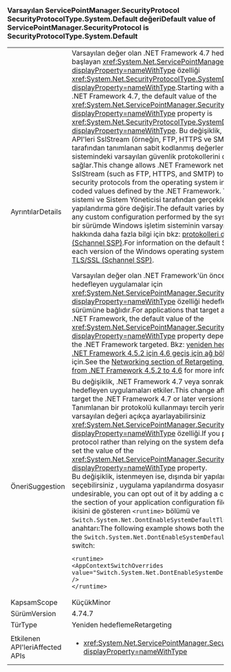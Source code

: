 ### <a name="default-value-of-servicepointmanagersecurityprotocol-is-securityprotocoltypesystemdefault"></a><span data-ttu-id="4c30c-101">Varsayılan ServicePointManager.SecurityProtocol SecurityProtocolType.System.Default değeri</span><span class="sxs-lookup"><span data-stu-id="4c30c-101">Default value of ServicePointManager.SecurityProtocol is SecurityProtocolType.System.Default</span></span>

|   |   |
|---|---|
|<span data-ttu-id="4c30c-102">Ayrıntılar</span><span class="sxs-lookup"><span data-stu-id="4c30c-102">Details</span></span>|<span data-ttu-id="4c30c-103">Varsayılan değer olan .NET Framework 4.7 hedefleyen uygulamaları ile başlayan <xref:System.Net.ServicePointManager.SecurityProtocol?displayProperty=nameWithType> özelliği <xref:System.Net.SecurityProtocolType.SystemDefault?displayProperty=nameWithType>.</span><span class="sxs-lookup"><span data-stu-id="4c30c-103">Starting with apps that target the .NET Framework 4.7, the default value of the <xref:System.Net.ServicePointManager.SecurityProtocol?displayProperty=nameWithType> property is <xref:System.Net.SecurityProtocolType.SystemDefault?displayProperty=nameWithType>.</span></span> <span data-ttu-id="4c30c-104">Bu değişiklik, .NET Framework ağ API'leri SslStream (örneğin, FTP, HTTPS ve SMTP) .NET Framework tarafından tanımlanan sabit kodlanmış değerler yerine bu işletim sistemindeki varsayılan güvenlik protokollerini devralmak için temel sağlar.</span><span class="sxs-lookup"><span data-stu-id="4c30c-104">This change allows .NET Framework networking APIs based on SslStream (such as FTP, HTTPS, and SMTP) to inherit the default security protocols from the operating system instead of using hard-coded values defined by the .NET Framework.</span></span> <span data-ttu-id="4c30c-105">Varsayılan işletim sistemi ve Sistem Yöneticisi tarafından gerçekleştirilen tüm özel yapılandırma göre değişir.</span><span class="sxs-lookup"><span data-stu-id="4c30c-105">The default varies by operating system and any custom configuration performed by the system administrator.</span></span> <span data-ttu-id="4c30c-106">Her bir sürümde Windows işletim sisteminin varsayılan SChannel protokolü hakkında daha fazla bilgi için bkz: [protokolleri de TLS/SSL'deki (Schannel SSP)](https://msdn.microsoft.com/library/windows/desktop/mt808159.aspx).</span><span class="sxs-lookup"><span data-stu-id="4c30c-106">For information on the default SChannel protocol in each version of the Windows operating system, see [Protocols in TLS/SSL (Schannel SSP)](https://msdn.microsoft.com/library/windows/desktop/mt808159.aspx).</span></span></p><span data-ttu-id="4c30c-107">Varsayılan değer olan .NET Framework'ün önceki bir sürümünü hedefleyen uygulamalar için <xref:System.Net.ServicePointManager.SecurityProtocol?displayProperty=nameWithType> özelliği hedeflenen .NET Framework sürümüne bağlıdır.</span><span class="sxs-lookup"><span data-stu-id="4c30c-107">For applications that target an earlier version of the .NET Framework, the default value of the <xref:System.Net.ServicePointManager.SecurityProtocol?displayProperty=nameWithType> property depends on the version of the .NET Framework targeted.</span></span> <span data-ttu-id="4c30c-108">Bkz: [yeniden hedefleme değişiklikleri .NET Framework 4.5.2 için 4.6 geçiş için ağ bölümünü](~/docs/framework/migration-guide/retargeting/4.5.2-4.6.md#networking) daha fazla bilgi için.</span><span class="sxs-lookup"><span data-stu-id="4c30c-108">See the [Networking section of Retargeting Changes for Migration from .NET Framework 4.5.2 to 4.6](~/docs/framework/migration-guide/retargeting/4.5.2-4.6.md#networking) for more information.</span></span>|
|<span data-ttu-id="4c30c-109">Öneri</span><span class="sxs-lookup"><span data-stu-id="4c30c-109">Suggestion</span></span>|<span data-ttu-id="4c30c-110">Bu değişiklik, .NET Framework 4.7 veya sonraki sürümlerini hedefleyen uygulamaları etkiler.</span><span class="sxs-lookup"><span data-stu-id="4c30c-110">This change affects applications that target the .NET Framework 4.7 or later versions.</span></span> </br><span data-ttu-id="4c30c-111">Tanımlanan bir protokolü kullanmayı tercih yerine, bağlı olan sistem varsayılan değeri açıkça ayarlayabilirsiniz <xref:System.Net.ServicePointManager.SecurityProtocol?displayProperty=nameWithType> özelliği.</span><span class="sxs-lookup"><span data-stu-id="4c30c-111">If you prefer to use a defined protocol rather than relying on the system default, you can explicitly set the value of the <xref:System.Net.ServicePointManager.SecurityProtocol?displayProperty=nameWithType> property.</span></span></br><span data-ttu-id="4c30c-112">Bu değişiklik, istenmeyen ise, dışında bir yapılandırma ayarı ekleyerek seçebilirsiniz [ <runtime> ](~/docs/framework/configure-apps/file-schema/runtime/runtime-element.md) , uygulama yapılandırma dosyasının.</span><span class="sxs-lookup"><span data-stu-id="4c30c-112">If this change is undesirable, you can opt out of it by adding a configuration setting to the [<runtime>](~/docs/framework/configure-apps/file-schema/runtime/runtime-element.md) section of your application configuration file.</span></span> <span data-ttu-id="4c30c-113">Aşağıdaki örnek her ikisini de gösteren <code>&lt;runtime&gt;</code> bölümü ve <code>Switch.System.Net.DontEnableSystemDefaultTlsVersions</code> çevirme anahtarı:</span><span class="sxs-lookup"><span data-stu-id="4c30c-113">The following example shows both the <code>&lt;runtime&gt;</code> section and the <code>Switch.System.Net.DontEnableSystemDefaultTlsVersions</code> opt-out switch:</span></span><pre><code class="lang-xml">&lt;runtime&gt;&#13;&#10;&lt;AppContextSwitchOverrides value=&quot;Switch.System.Net.DontEnableSystemDefaultTlsVersions=true&quot; /&gt;&#13;&#10;&lt;/runtime&gt;&#13;&#10;</code></pre>|
|<span data-ttu-id="4c30c-114">Kapsam</span><span class="sxs-lookup"><span data-stu-id="4c30c-114">Scope</span></span>|<span data-ttu-id="4c30c-115">Küçük</span><span class="sxs-lookup"><span data-stu-id="4c30c-115">Minor</span></span>|
|<span data-ttu-id="4c30c-116">Sürüm</span><span class="sxs-lookup"><span data-stu-id="4c30c-116">Version</span></span>|<span data-ttu-id="4c30c-117">4.7</span><span class="sxs-lookup"><span data-stu-id="4c30c-117">4.7</span></span>|
|<span data-ttu-id="4c30c-118">Tür</span><span class="sxs-lookup"><span data-stu-id="4c30c-118">Type</span></span>|<span data-ttu-id="4c30c-119">Yeniden hedefleme</span><span class="sxs-lookup"><span data-stu-id="4c30c-119">Retargeting</span></span>|
|<span data-ttu-id="4c30c-120">Etkilenen API'leri</span><span class="sxs-lookup"><span data-stu-id="4c30c-120">Affected APIs</span></span>|<ul><li><xref:System.Net.ServicePointManager.SecurityProtocol?displayProperty=nameWithType></li></ul>|

